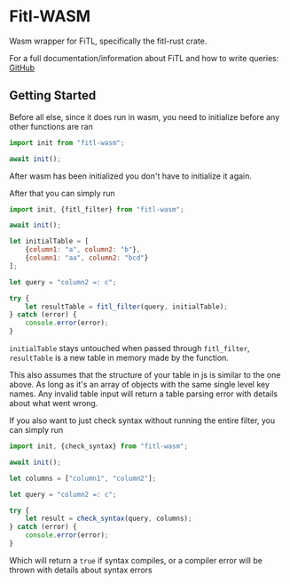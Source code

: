 # Fitl-WASM

Wasm wrapper for FiTL, specifically the fitl-rust crate.

For a full documentation/information about FiTL and how to write
queries: [GitHub](https://github.com/Slad3/FilterTableQueryLanguage)

## Getting Started

Before all else, since it does run in wasm, you need to initialize before any other functions are ran

```javascript
import init from "fitl-wasm";

await init();
```

After wasm has been initialized you don't have to initialize it again.

After that you can simply run

```javascript
import init, {fitl_filter} from "fitl-wasm";

await init();

let initialTable = [
    {column1: "a", column2: "b"},
    {column1: "aa", column2: "bcd"}
];

let query = "column2 =: c";

try {
    let resultTable = fitl_filter(query, initialTable);
} catch (error) {
    console.error(error);
}
```

`initialTable` stays untouched when passed through `fitl_filter`, `resultTable` is a new table in memory made by the
function.

This also assumes that the structure of your table in js is similar to the one above. As long as it's an array of
objects with the same single level key names. Any invalid table input will return a table parsing error with details
about what went wrong.

If you also want to just check syntax without running the entire filter, you can simply run

```javascript
import init, {check_syntax} from "fitl-wasm";

await init();

let columns = ["column1", "column2"];

let query = "column2 =: c";

try {
    let result = check_syntax(query, columns);
} catch (error) {
    console.error(error);
}
```

Which will return a `true` if syntax compiles, or a compiler error will be thrown with details about syntax errors